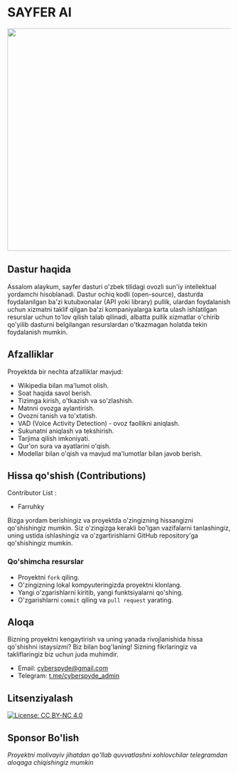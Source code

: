 # SAYFER AI

<img src="assets/Images/banner.jpg" width="1000" height="500" />

## Dastur haqida

Assalom alaykum, sayfer dasturi o'zbek tilidagi ovozli sun'iy intellektual yordamchi hisoblanadi. Dastur ochiq kodli (open-source), dasturda foydalanilgan ba'zi kutubxonalar (API yoki library) pullik, ulardan foydalanish uchun xizmatni taklif qilgan ba'zi kompaniyalarga karta ulash ishlatilgan resurslar uchun to'lov qilish talab qilinadi, albatta pullik xizmatlar o'chirib qo'yilib dasturni belgilangan resurslardan o'tkazmagan holatda tekin foydalanish mumkin.

## Afzalliklar

Proyektda bir nechta afzalliklar mavjud:

- Wikipedia bilan ma'lumot olish.
- Soat haqida savol berish.
- Tizimga kirish, o'tkazish va so'zlashish.
- Matnni ovozga aylantirish.
- Ovozni tanish va to'xtatish.
- VAD (Voice Activity Detection) - ovoz faollikni aniqlash.
- Sukunatni aniqlash va tekshirish.
- Tarjima qilish imkoniyati.
- Qur'on sura va ayatlarini o'qish.
- Modellar bilan o'qish va mavjud ma'lumotlar bilan javob berish.

## Hissa qo'shish (Contributions)

Contributor List :
- Farruhky

Bizga yordam berishingiz va proyektda o'zingizning hissangizni qo'shishingiz mumkin. Siz o'zingizga kerakli bo'lgan vazifalarni tanlashingiz, uning ustida ishlashingiz va o'zgartirishlarni GitHub repository'ga qo'shishingiz mumkin.

### Qo'shimcha resurslar

- Proyektni `fork` qiling.
- O'zingizning lokal kompyuteringizda proyektni klonlang.
- Yangi o'zgarishlarni kiritib, yangi funktsiyalarni qo'shing.
- O'zgarishlarni `commit` qiling va `pull request` yarating.

## Aloqa

Bizning proyektni kengaytirish va uning yanada rivojlanishida hissa qo'shishni istaysizmi? Biz bilan bog'laning! Sizning fikrlaringiz va takliflaringiz biz uchun juda muhimdir.

- Email: [cyberspyde@gmail.com](mailto:cyberspyde@gmail.com)
- Telegram: [t.me/cyberspyde_admin](https://t.me/cyberspyde_admin)

## Litsenziyalash

[![License: CC BY-NC 4.0](https://img.shields.io/badge/LICENSE-mit-grey.svg?style=for-the-badge)](https://github.com/cyberspyde/sayferai/blob/main/LICENSE.txt)


## Sponsor Bo'lish

<i>Proyektni molivayiv jihatdan qo'llab quvvatlashni xohlovchilar telegramdan aloqaga chiqishingiz mumkin</i>